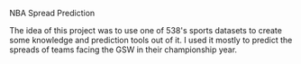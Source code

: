NBA Spread Prediction

The idea of this project was to use one of 538's sports datasets to create some knowledge and prediction tools out of it.
I used it mostly to predict the spreads of teams facing the GSW in their championship year.
